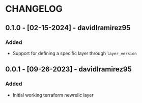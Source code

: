 # CHANGELOG

## 0.1.0 - [02-15-2024] - davidlramirez95
### Added
- Support for defining a specific layer through `layer_version`

## 0.0.1 - [09-26-2023] - davidlramirez95
### Added
- Initial working terraform newrelic layer